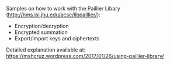 Samples on how to work with the Paillier Libary (http://hms.isi.jhu.edu/acsc/libpaillier/):
* Encryption/decryption
* Encrypted summation
* Export/import keys and ciphertexts

Detailed explanation available at: https://mshcruz.wordpress.com/2017/01/26/using-paillier-library/
